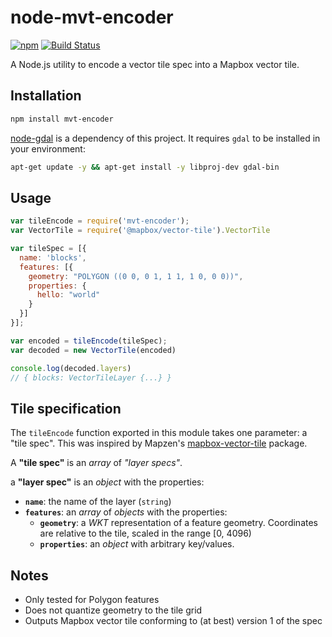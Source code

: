# node-mvt-encoder

[![npm](https://img.shields.io/npm/v/mvt-encoder.svg)](https://www.npmjs.com/package/mvt-encoder)
[![Build Status](https://api.travis-ci.org/glifchits/node-mvt-encoder.svg?branch=master)](https://travis-ci.org/glifchits/node-mvt-encoder)

A Node.js utility to encode a vector tile spec into a Mapbox vector tile.

## Installation

```sh
npm install mvt-encoder
```

[node-gdal](https://github.com/naturalatlas/node-gdal) is a dependency of this
project. It requires `gdal` to be installed in your environment:

```sh
apt-get update -y && apt-get install -y libproj-dev gdal-bin
```

## Usage

```js
var tileEncode = require('mvt-encoder');
var VectorTile = require('@mapbox/vector-tile').VectorTile

var tileSpec = [{
  name: 'blocks',
  features: [{
    geometry: "POLYGON ((0 0, 0 1, 1 1, 1 0, 0 0))",
    properties: {
      hello: "world"
    }
  }]
}];

var encoded = tileEncode(tileSpec);
var decoded = new VectorTile(encoded)

console.log(decoded.layers)
// { blocks: VectorTileLayer {...} }
```

## Tile specification

The `tileEncode` function exported in this module takes one parameter: a "tile
spec". This was inspired by Mapzen's
[mapbox-vector-tile](https://github.com/tilezen/mapbox-vector-tile) package.

A **"tile spec"** is an *array* of *"layer specs"*.

a **"layer spec"** is an *object* with the properties:

* **`name`**: the name of the layer (`string`)
* **`features`**: an *array* of *objects* with the properties:
  * **`geometry`**: a *WKT* representation of a feature geometry. Coordinates
    are relative to the tile, scaled in the range [0, 4096)
  * **`properties`**: an *object* with arbitrary key/values.

## Notes

* Only tested for Polygon features
* Does not quantize geometry to the tile grid
* Outputs Mapbox vector tile conforming to (at best) version 1 of the spec
